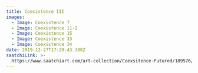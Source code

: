 ```yaml
---
title: Coexistence III
images:
  - Image: Coexistence 7
  - Image: Coexistence 11-I
  - Image: Coexistence 15
  - Image: Coexistence 33
  - Image: Coexistence 34
date: 2019-12-27T17:29:43.388Z
saatchiLink: >-
  https://www.saatchiart.com/art-collection/Coexsitence-Futured/189576/232626/view
---
```


